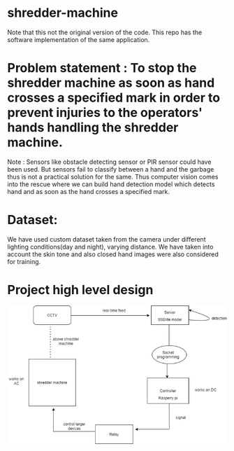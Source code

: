 # shredder-machine

Note that this not the original version of the code. This repo has the software implementation of the same application.

# Problem statement : To stop the shredder machine as soon as hand crosses a specified mark in order to prevent injuries to the operators' hands handling the shredder machine.
Note : Sensors like obstacle detecting sensor or PIR sensor could have been used. But sensors fail to classify between a hand and the garbage thus is not a practical solution for        the same.
Thus computer vision comes into the rescue where we can build hand detection model which detects hand and as soon as the hand crosses a specified mark.
# Dataset:
We have used custom dataset taken from the camera under different lighting conditions(day and night), varying distance. We have  taken into account the skin tone and also closed hand images were also considered for training.
# Project high level design
<img src="https://github.com/Shyam-AI/shredder-machine/blob/master/shredder-proj-plan.png" width="800px" height="auto">

